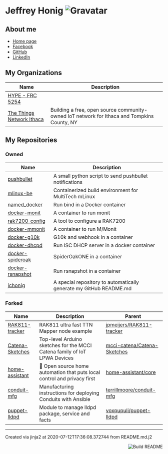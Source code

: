 # Jeffrey Honig ![Gravatar](https://0.gravatar.com/avatar/b25e2ae1f07ec30647f346df81d2d841?s=40)

## About me

* [Home page](https://jch.honig.net/)
* [Facebook](https://www.facebook.com/jchonig)
* [GitHub](https://github.com/jchonig)
* [LinkedIn](https://www.linkedin.com/in/jchonig/)

## My Organizations
| Name | Description |
|---|---|
  | [HYPE - FRC 5254](https://github.com/FRC5254) |  |
  | [The Things Network Ithaca](https://github.com/IthacaThings) | Building a free, open source community-owned IoT network for Ithaca and Tompkins County, NY |
  ## My Repositories
### Owned
| Name | Description |
|---|---|
  | [pushbullet](https://github.com/jchonig/pushbullet) | A small python script to send pushbullet notifications |
  | [mlinux-be](https://github.com/jchonig/mlinux-be) | Containerized build environment for MultiTech mLinux |
  | [named_docker](https://github.com/jchonig/named_docker) | Run bind in a Docker container |
  | [docker-monit](https://github.com/jchonig/docker-monit) | A container to run monit |
  | [rak7200_config](https://github.com/jchonig/rak7200_config) | A tool to configure a RAK7200 |
  | [docker-mmonit](https://github.com/jchonig/docker-mmonit) | A container to run M/Monit |
  | [docker-g10k](https://github.com/jchonig/docker-g10k) | G10k and webhook in a container |
  | [docker-dhcpd](https://github.com/jchonig/docker-dhcpd) | Run ISC DHCP server in a docker container |
  | [docker-spideroak](https://github.com/jchonig/docker-spideroak) | SpiderOakONE in a container |
  | [docker-rsnapshot](https://github.com/jchonig/docker-rsnapshot) | Run rsnapshot in a container |
  | [jchonig](https://github.com/jchonig/jchonig) | A special repository to automatically generate my GitHub README.md |
  ### Forked
| Name | Description | Parent |
|---|---|---|
  | [RAK811-tracker](https://github.com/jchonig/RAK811-tracker) | RAK811 ultra fast TTN Mapper node example | [jpmeijers/RAK811-tracker](https://github.com/jpmeijers/RAK811-tracker) |
  | [Catena-Sketches](https://github.com/jchonig/Catena-Sketches) | Top-level Arduino sketches for the MCCI Catena family of IoT LPWA Devices | [mcci-catena/Catena-Sketches](https://github.com/mcci-catena/Catena-Sketches) |
  | [home-assistant](https://github.com/jchonig/home-assistant) | :house_with_garden: Open source home automation that puts local control and privacy first | [home-assistant/core](https://github.com/home-assistant/core) |
  | [conduit-mfg](https://github.com/jchonig/conduit-mfg) | Manufacturing instructions for deploying Conduits with Ansible | [terrillmoore/conduit-mfg](https://github.com/terrillmoore/conduit-mfg) |
  | [puppet-lldpd](https://github.com/jchonig/puppet-lldpd) | Module to manage lldpd package, service and facts | [voxpupuli/puppet-lldpd](https://github.com/voxpupuli/puppet-lldpd) |
  ---

Created via jinja2 at 2020-07-12T17:36:08.372744 from README.md.j2

<a href="https://github.com/jchonig/jchonig/actions"><img src="https://github.com/jchonig/jchonig/workflows/Build%20README/badge.svg" align="right" alt="Build README"></a>